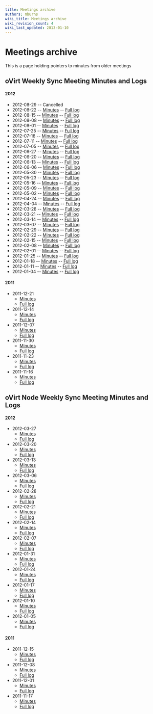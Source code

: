 ```yaml
---
title: Meetings archive
authors: mburns
wiki_title: Meetings archive
wiki_revision_count: 4
wiki_last_updated: 2013-01-10
---
```


<!-- TODO: Content review -->

# Meetings archive

This is a page holding pointers to minutes from older meetings

## oVirt Weekly Sync Meeting Minutes and Logs

#### 2012

*   2012-08-29 -- Cancelled
*   2012-08-22 -- [Minutes](/meetings/ovirt/2012/ovirt.2012-08-22-14.00.html) -- [Full log](/meetings/ovirt/2012/ovirt.2012-08-22-14.00.log.html)
*   2012-08-15 -- [Minutes](/meetings/ovirt/2012/ovirt.2012-08-15-14.01.html) -- [Full log](/meetings/ovirt/2012/ovirt.2012-08-15-14.01.log.html)
*   2012-08-08 -- [Minutes](/meetings/ovirt/2012/ovirt.2012-08-08-14.00.html) -- [Full log](/meetings/ovirt/2012/ovirt.2012-08-08-14.00.log.html)
*   2012-08-01 -- [Minutes](/meetings/ovirt/2012/ovirt.2012-08-01-14.00.html) -- [Full log](/meetings/ovirt/2012/ovirt.2012-08-01-14.00.log.html)
*   2012-07-25 -- [Minutes](/meetings/ovirt/2012/ovirt.2012-07-25-14.00.html) -- [Full log](/meetings/ovirt/2012/ovirt.2012-07-25-14.00.log.html)
*   2012-07-18 -- [Minutes](/meetings/ovirt/2012/ovirt.2012-07-18-14.00.html) -- [Full log](/meetings/ovirt/2012/ovirt.2012-07-18-14.00.log.html)
*   2012-07-11 -- [Minutes](/meetings/ovirt/2012/ovirt.2012-07-11-14.00.html) -- [Full log](/meetings/ovirt/2012/ovirt.2012-07-11-14.00.log.html)
*   2012-07-05 -- [Minutes](/meetings/ovirt/2012/ovirt.2012-07-05-14.00.html) -- [Full log](/meetings/ovirt/2012/ovirt.2012-07-05-14.00.log.html)
*   2012-06-27 -- [Minutes](/meetings/ovirt/2012/ovirt.2012-06-27-14.00.html) -- [Full log](/meetings/ovirt/2012/ovirt.2012-06-27-14.00.log.html)
*   2012-06-20 -- [Minutes](/meetings/ovirt/2012/ovirt.2012-06-20-14.00.html) -- [Full log](/meetings/ovirt/2012/ovirt.2012-06-20-14.00.log.html)
*   2012-06-13 -- [Minutes](/meetings/ovirt/2012/ovirt.2012-06-13-14.01.html) -- [Full log](/meetings/ovirt/2012/ovirt.2012-06-13-14.01.log.html)
*   2012-06-06 -- [Minutes](/meetings/ovirt/2012/ovirt.2012-06-06-14.01.html) -- [Full log](/meetings/ovirt/2012/ovirt.2012-06-06-14.01.log.html)
*   2012-05-30 -- [Minutes](/meetings/ovirt/2012/ovirt.2012-05-30-14.00.html) -- [Full log](/meetings/ovirt/2012/ovirt.2012-05-30-14.00.log.html)
*   2012-05-23 -- [Minutes](/meetings/ovirt/2012/ovirt.2012-05-23-14.00.html) -- [Full log](/meetings/ovirt/2012/ovirt.2012-05-23-14.00.log.html)
*   2012-05-16 -- [Minutes](/meetings/ovirt/2012/ovirt.2012-05-16-14.00.html) -- [Full log](/meetings/ovirt/2012/ovirt.2012-05-16-14.00.log.html)
*   2012-05-09 -- [Minutes](/meetings/ovirt/2012/ovirt.2012-05-09-14.00.html) -- [Full log](/meetings/ovirt/2012/ovirt.2012-05-09-14.00.log.html)
*   2012-05-02 -- [Minutes](/meetings/ovirt/2012/ovirt.2012-05-02-14.00.html) -- [Full log](/meetings/ovirt/2012/ovirt.2012-05-02-14.00.log.html)
*   2012-04-24 -- [Minutes](/meetings/ovirt/2012/ovirt.2012-04-24-14.00.html) -- [Full log](/meetings/ovirt/2012/ovirt.2012-04-24-14.00.log.html)
*   2012-04-04 -- [Minutes](/meetings/ovirt/2012/ovirt.2012-04-04-15.01.html) -- [Full log](/meetings/ovirt/2012/ovirt.2012-04-04-15.01.log.html)
*   2012-03-28 -- [Minutes](/meetings/ovirt/2012/ovirt.2012-03-28-15.01.html) -- [Full log](/meetings/ovirt/2012/ovirt.2012-03-28-15.01.log.html)
*   2012-03-21 -- [Minutes](/meetings/ovirt/2012/ovirt.2012-03-21-15.07.html) -- [Full log](/meetings/ovirt/2012/ovirt.2012-03-21-15.07.log.html)
*   2012-03-14 -- [Minutes](/meetings/ovirt/2012/ovirt.2012-03-14-15.02.html) -- [Full log](/meetings/ovirt/2012/ovirt.2012-03-14-15.02.log.html)
*   2012-03-07 -- [Minutes](/meetings/ovirt/2012/ovirt.2012-03-07-15.09.html) -- [Full log](/meetings/ovirt/2012/ovirt.2012-03-07-15.09.log.html)
*   2012-02-29 -- [Minutes](/meetings/ovirt/2012/ovirt.2012-02-29-15.02.html) -- [Full log](/meetings/ovirt/2012/ovirt.2012-02-29-15.02.log.html)
*   2012-02-22 -- [Minutes](/meetings/ovirt/2012/ovirt.2012-02-22-15.00.html) -- [Full log](/meetings/ovirt/2012/ovirt.2012-02-22-15.00.log.html)
*   2012-02-15 -- [Minutes](/meetings/ovirt/2012/ovirt.2012-02-15-15.01.html) -- [Full log](/meetings/ovirt/2012/ovirt.2012-02-15-15.01.log.html)
*   2012-02-08 -- [Minutes](/meetings/ovirt/2012/ovirt.2012-02-08-15.01.html) -- [Full log](/meetings/ovirt/2012/ovirt.2012-02-08-15.01.log.html)
*   2012-02-01 -- [Minutes](/meetings/ovirt/2012/ovirt.2012-02-01-15.02.html) -- [Full log](/meetings/ovirt/2012/ovirt.2012-02-01-15.02.log.html)
*   2012-01-25 -- [Minutes](/meetings/ovirt/2012/ovirt.2012-01-25-15.00.html) -- [Full log](/meetings/ovirt/2012/ovirt.2012-01-25-15.00.log.html)
*   2012-01-18 -- [Minutes](/meetings/ovirt/2012/ovirt.2012-01-18-15.08.html) -- [Full log](/meetings/ovirt/2012/ovirt.2012-01-18-15.08.log.html)
*   2012-01-11 -- [Minutes](/meetings/ovirt/2012/ovirt.2012-01-11-15.01.html) -- [Full log](/meetings/ovirt/2012/ovirt.2012-01-11-15.01.log.html)
*   2012-01-04 -- [Minutes](/meetings/ovirt/2012/ovirt.2012-01-04-15.01.html) -- [Full log](/meetings/ovirt/2012/ovirt.2012-01-04-15.01.log.html)

#### 2011

*   2011-12-21
    -   [Minutes](/meetings/ovirt/2011/ovirt.2011-12-21-15.00.html)
    -   [Full log](/meetings/ovirt/2011/ovirt.2011-12-21-15.00.log.html)
*   2011-12-14
    -   [Minutes](/meetings/ovirt/2011/ovirt.2011-12-14-15.00.html)
    -   [Full log](/meetings/ovirt/2011/ovirt.2011-12-14-15.00.log.html)
*   2011-12-07
    -   [Minutes](/meetings/ovirt/2011/ovirt.2011-12-07-15.00.html)
    -   [Full log](/meetings/ovirt/2011/ovirt.2011-12-07-15.00.log.html)
*   2011-11-30
    -   [Minutes](/meetings/ovirt/2011/ovirt.2011-11-30-15.00.html)
    -   [Full log](/meetings/ovirt/2011/ovirt.2011-11-30-15.00.log.html)
*   2011-11-23
    -   [Minutes](/meetings/ovirt/2011/ovirt.2011-11-23-15.00.html)
    -   [Full log](/meetings/ovirt/2011/ovirt.2011-11-23-15.00.log.html)
*   2011-11-16
    -   [Minutes](/meetings/ovirt/2011/ovirt.2011-11-16-15.00.html)
    -   [Full log](/meetings/ovirt/2011/ovirt.2011-11-16-15.00.log.html)

## oVirt Node Weekly Sync Meeting Minutes and Logs

#### 2012

*   2012-03-27
    -   [Minutes](/meetings/ovirt/2012/ovirt.2012-03-27-13.00.html)
    -   [Full log](/meetings/ovirt/2012/ovirt.2012-03-27-13.00.log.html)
*   2012-03-20
    -   [Minutes](/meetings/ovirt/2012/ovirt.2012-03-20-13.02.html)
    -   [Full log](/meetings/ovirt/2012/ovirt.2012-03-20-13.02.log.html)
*   2012-03-13
    -   [Minutes](/meetings/ovirt/2012/ovirt.2012-03-13-13.00.html)
    -   [Full log](/meetings/ovirt/2012/ovirt.2012-03-13-13.00.log.html)
*   2012-03-06
    -   [Minutes](/meetings/ovirt/2012/ovirt.2012-03-06-14.01.html)
    -   [Full log](/meetings/ovirt/2012/ovirt.2012-03-06-14.01.log.html)
*   2012-02-28
    -   [Minutes](/meetings/ovirt/2012/ovirt.2012-02-28-14.01.html)
    -   [Full log](/meetings/ovirt/2012/ovirt.2012-02-28-14.01.log.html)
*   2012-02-21
    -   [Minutes](/meetings/ovirt/2012/ovirt.2012-02-21-14.03.html)
    -   [Full log](/meetings/ovirt/2012/ovirt.2012-02-21-14.03.log.html)
*   2012-02-14
    -   [Minutes](/meetings/ovirt/2012/ovirt.2012-02-14-14.00.html)
    -   [Full log](/meetings/ovirt/2012/ovirt.2012-02-14-14.00.log.html)
*   2012-02-07
    -   [Minutes](/meetings/ovirt/2012/ovirt.2012-02-07-14.00.html)
    -   [Full log](/meetings/ovirt/2012/ovirt.2012-02-07-14.00.log.html)
*   2012-01-31
    -   [Minutes](/meetings/ovirt/2012/ovirt.2012-01-31-14.00.html)
    -   [Full log](/meetings/ovirt/2012/ovirt.2012-01-31-14.00.log.html)
*   2012-01-24
    -   [Minutes](/meetings/ovirt/2012/ovirt.2012-01-24-14.00.html)
    -   [Full log](/meetings/ovirt/2012/ovirt.2012-01-24-14.00.log.html)
*   2012-01-17
    -   [Minutes](/meetings/ovirt/2012/ovirt.2012-01-17-14.00.html)
    -   [Full log](/meetings/ovirt/2012/ovirt.2012-01-17-14.00.log.html)
*   2012-01-10
    -   [Minutes](/meetings/ovirt/2012/ovirt.2012-01-10-14.00.html)
    -   [Full log](/meetings/ovirt/2012/ovirt.2012-01-10-14.00.log.html)
*   2012-01-05
    -   [Minutes](/meetings/ovirt/2012/ovirt.2012-01-05-14.01.html)
    -   [Full log](/meetings/ovirt/2012/ovirt.2012-01-05-14.01.log.html)

#### 2011

*   2011-12-15
    -   [Minutes](/meetings/ovirt/2011/ovirt.2011-12-15-14.00.html)
    -   [Full log](/meetings/ovirt/2011/ovirt.2011-12-15-14.00.log.html)
*   2011-12-08
    -   [Minutes](/meetings/ovirt/2011/ovirt.2011-12-08-14.00.html)
    -   [Full log](/meetings/ovirt/2011/ovirt.2011-12-08-14.00.log.html)
*   2011-12-01
    -   [Minutes](/meetings/ovirt/2011/ovirt.2011-12-01-14.00.html)
    -   [Full log](/meetings/ovirt/2011/ovirt.2011-12-01-14.00.log.html)
*   2011-11-17
    -   [Minutes](/meetings/ovirt/2011/ovirt.2011-11-17-14.01.html)
    -   [Full log](/meetings/ovirt/2011/ovirt.2011-11-17-14.01.log.html)
